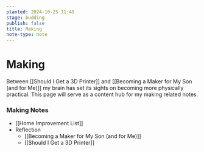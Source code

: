 ```yaml
---
planted: 2024-10-25 11:49
stage: budding
publish: false
title: Making
note-type: note
---
```

# Making
Between [[Should I Get a 3D Printer]] and [[Becoming a Maker for My Son (and for Me)]] my brain has set its sights on becoming more physically practical. This page will serve as a content hub for my making related notes.

### Making Notes
- [[Home Improvement List]]
- Reflection
	- [[Becoming a Maker for My Son (and for Me)]]
	- [[Should I Get a 3D Printer]]


